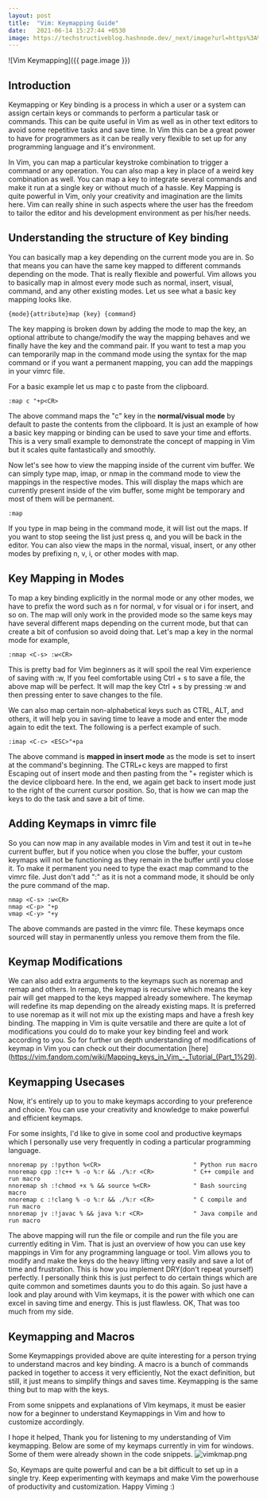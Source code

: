 ```yaml
---
layout: post
title:  "Vim: Keymapping Guide"
date:   2021-06-14 15:27:44 +0530
image: https://techstructiveblog.hashnode.dev/_next/image?url=https%3A%2F%2Fcdn.hashnode.com%2Fres%2Fhashnode%2Fimage%2Fupload%2Fv1624601773589%2FzkWLkFl1r.png%3Fw%3D1600%26h%3D840%26fit%3Dcrop%26crop%3Dentropy%26auto%3Dcompress%2Cformat%26format%3Dwebp&w=1920&q=75
---
```


![Vim Keymapping]({{ page.image }})
## Introduction
Keymapping or Key binding is a process in which a user or a system can assign certain keys or commands to perform a particular task or commands. This can be quite useful in Vim as well as in other text editors to avoid some repetitive tasks and save time. In Vim this can be a great power to have for programmers as it can be really very flexible to set up for any programming language and it's 
 environment.

In Vim, you can map a particular keystroke combination to trigger a command or any operation. You can also map a key in place of a weird key combination as well. You can map a key to integrate several commands and make it run at a single key or without much of a hassle. Key Mapping is quite powerful in Vim, only your creativity and imagination are the limits here. Vim can really shine in such aspects where the user has the freedom to tailor the editor and his development environment as per his/her needs.

## Understanding the structure of Key binding
You can basically map a key depending on the current mode you are in. So that means you can have the same key mapped to different commands depending on the mode. That is really flexible and powerful. Vim allows you to basically map in almost every mode such as normal, insert, visual, command, and any other existing modes. Let us see what a basic key mapping looks like.


```
{mode}{attribute}map {key} {command}
```
The key mapping is broken down by adding the mode to map the key, an optional attribute to change/modify the way the mapping behaves and we finally have the key and the command pair. If you want to test a map you can temporarily map in the command mode using the syntax for the map command or if you want a permanent mapping, you can add the mappings in your vimrc file.

For a basic example let us map c to paste from the clipboard.

```
:map c "+p<CR>
```

The above command maps the "c" key in the **normal/visual mode** by default to paste the contents from the clipboard. It is just an example of how a basic key mapping or binding can be used to save your time and efforts. This is a very small example to demonstrate the concept of mapping in Vim but it scales quite fantastically and smoothly.

Now let's see how to view the mapping inside of the current vim buffer. We can simply type map, imap, or nmap in the command mode to view the mappings in the respective modes. This will display the maps which are currently present inside of the vim buffer, some might be temporary and most of them will be permanent. 
```
:map 
```
If you type in map being in the command mode, it will list out the maps. If you want to stop seeing the list just press q, and you will be back in the editor. You can also view the maps in the normal, visual, insert, or any other modes by prefixing n, v, i, or other modes with map.

## Key Mapping in Modes
To map a key binding explicitly in the normal mode or any other modes, we have to prefix the word such as n for normal, v for visual or i for insert, and so on. The map will only work in the provided mode so the same keys may have several different maps depending on the current mode, but that can create a bit of confusion so avoid doing that. Let's map a key in the normal mode for example,
```
:nmap <C-s> :w<CR>    
```

This is pretty bad for Vim beginners as it will spoil the real Vim experience of saving with :w, If you feel comfortable using Ctrl + s to save a file, the above map will be perfect. It will map the key Ctrl + s by pressing :w and then pressing enter to save changes to the file. 

We can also map certain non-alphabetical keys such as CTRL, ALT, and others, it will help you in saving time to leave a mode and enter the mode again to edit the text. The following is a perfect example of such.

```
:imap <C-c> <ESC>"+pa
```
The above command is **mapped in insert mode** as the mode is set to insert at the command's beginning. The CTRL+c keys are mapped to first Escaping out of insert mode and then pasting from the "+ register which is the device clipboard here. In the end, we again get back to insert mode just to the right of the current cursor position. So, that is how we can map the keys to do the task and save a bit of time. 

## Adding Keymaps in vimrc file
So you can now map in any available modes in Vim and test it out in te=he current buffer, but if you notice when you close the buffer, your custom keymaps will not be functioning as they remain in the buffer until you close it. To make it permanent you need to type the exact map command to the vimrc file. Just don't add ":" as it is not a command mode, it should be only the pure command of the map.

```
nmap <C-s> :w<CR>
nmap <C-p> "+p
vmap <C-y> "+y
``` 
The above commands are pasted in the vimrc file. These keymaps once sourced will stay in permanently unless you remove them from the file.

## Keymap Modifications
 We can also add extra arguments to the keymaps such as noremap and remap and others. In remap, the keymap is recursive which means the key pair will get mapped to the keys mapped already somewhere. The keymap will redefine its map depending on the already existing maps.  It is preferred to use noremap as it will not mix up the existing maps and have a fresh key binding. The mapping in Vim is quite versatile and there are quite a lot of modifications you could do to make your key binding feel and work according to you. So for further un depth understanding of modifications of keymap in Vim you can check out their documentation  [here](https://vim.fandom.com/wiki/Mapping_keys_in_Vim_-_Tutorial_(Part_1%29).


## Keymapping Usecases
Now, it's entirely up to you to make keymaps according to your preference and choice. You can use your creativity and knowledge to make powerful and efficient keymaps.

For some insights, I'd like to give in some cool and productive keymaps which I personally use very frequently in coding a particular programming language. 

```
nnoremap py :!python %<CR>                          " Python run macro
nnoremap cpp :!c++ % -o %:r && ./%:r <CR>           " C++ compile and run macro
nnoremap sh :!chmod +x % && source %<CR>            " Bash sourcing macro 
nnoremap c :!clang % -o %:r && ./%:r <CR>           " C compile and run macro 
nnoremap jv :!javac % && java %:r <CR>              " Java compile and run macro
```


The above mapping will run the file or compile and run the file you are currently editing in Vim. That is just an overview of how you can use key mappings in Vim for any programming language or tool. Vim allows you to modify and make the keys do the heavy lifting very easily and save a lot of time and frustration. This is how you implement DRY(don't repeat yourself) perfectly. I personally think this is just perfect to do certain things which are quite common and sometimes daunts you to do this again. So just have a look and play around with Vim keymaps, it is the power with which one can excel in saving time and energy. This is just flawless. OK, That was too much from my side. 

## Keymapping and Macros
Some Keymappings provided above are quite interesting for a person trying to understand macros and key binding. A macro is a bunch of commands packed in together to access it very efficiently, Not the exact definition, but still, it just means to simplify things and saves time. Keymapping is the same thing but to map with the keys. 

From some snippets and explanations of VIm keymaps, it must be easier now for a beginner to understand Keymappings in Vim and how to customize accordingly.

I hope it helped, Thank you for listening to my understanding of Vim keymapping. Below are some of my keymaps currently in vim for windows. Some of them were already shown in the code snippets.
![vimkmap.png](https://cdn.hashnode.com/res/hashnode/image/upload/v1623654888460/pBfJO2jkZ.png)

 
So, Keymaps are quite powerful and can be a bit difficult to set up in a single try. Keep experimenting with keymaps and make Vim the powerhouse of productivity and customization. Happy Viming :)
